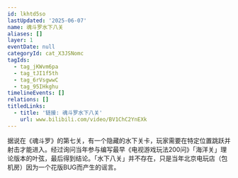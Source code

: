 ```yaml
---
id: lkhtd5so
lastUpdated: '2025-06-07'
name: 魂斗罗水下八关
aliases: []
layer: 1
eventDate: null
categoryId: cat_X3JSNomc
tagIds:
  - tag_jKWvm6pa
  - tag_tJI1f5th
  - tag_6rVsgwwC
  - tag_95IHkghu
timelineEvents: []
relations: []
titledLinks:
  - title: '链接: 魂斗罗水下八关'
    url: www.bilibili.com/video/BV1ChC2YnEXk
---
```

据说在《魂斗罗》的第七关，有一个隐藏的水下关卡，玩家需要在特定位置跳跃并射击才能进入。经过询问当年参与编写最早《电视游戏玩法200问》「海洋关」理论版本的叶弦，最后得到结论。「水下八关」并不存在，只是当年北京电玩店（包机房）因为一个花版BUG而产生的谣言。

